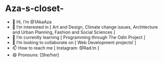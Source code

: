 # Aza-s-closet-

- 👋 Hi, I’m @1AkaAza
- 👀 I’m interested in [ Art and Design, Climate change issues, Architecture and Urban Planning, Fashion and Social Sciences ]
- 🌱 I’m currently learning [ Programming through The Odin Project ]
- 💞️ I’m looking to collaborate on [ Web Development projects! ]
- 📫 How to reach me [ Instagram: @Rad.tn ]
- 😄 Pronouns: [She/her]
